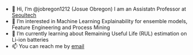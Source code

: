 - 👋 Hi, I’m @jobregon1212 (Josue Obregon) I am an Assistatn Professor at <a href="https://iise.seoultech.ac.kr/en/member/iise/?togo=list&menu=1215&profidx=02684">Seoultech </a>
- 👀 I’m interested in Machine Learning Explainability for ensemble models, Feature Engineering and Process Mining
- 🌱 I’m currently learning about Remaining Useful Life (RUL) estimation on Li-ion batteries
- 📫 You can reach me by <a href="mailto:jobregon@seoultech.ac.kr"> email </a>

<!---
jobregon1212/jobregon1212 is a ✨ special ✨ repository because its `README.md` (this file) appears on your GitHub profile.
You can click the Preview link to take a look at your changes.
--->

